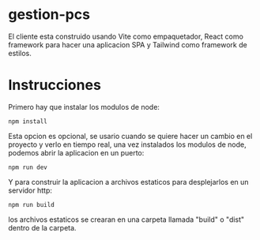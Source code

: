 # gestion-pcs

El cliente esta construido usando Vite como empaquetador, React como framework para hacer una aplicacion SPA y Tailwind como framework de estilos.

# Instrucciones

Primero hay que instalar los modulos de node:
```
npm install
```

Esta opcion es opcional, se usario cuando se quiere hacer un cambio en el proyecto y verlo en tiempo real, una vez instalados los modulos de node, podemos abrir la aplicacion en un puerto:
```
npm run dev
```

Y para construir la aplicacion a archivos estaticos para desplejarlos en un servidor http:
```
npm run build
```
los archivos estaticos se crearan en una carpeta llamada "build" o "dist" dentro de la carpeta.
